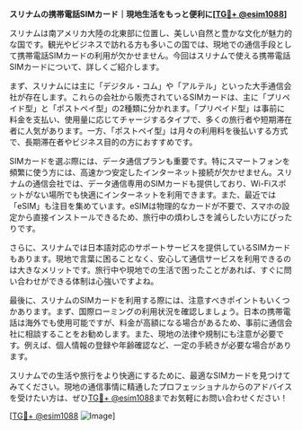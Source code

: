 **スリナムの携帯電話SIMカード｜現地生活をもっと便利に[[TG💪+ @esim1088](https://t.me/s/esim1088)]**

スリナムは南アメリカ大陸の北東部に位置し、美しい自然と豊かな文化が魅力的な国です。観光やビジネスで訪れる方も多いこの国では、現地での通信手段として携帯電話SIMカードの利用が欠かせません。今回はスリナムで使える携帯電話SIMカードについて、詳しくご紹介します。

まず、スリナムには主に「デジタル・コム」や「アルテル」といった大手通信会社が存在します。これらの会社から販売されているSIMカードは、主に「プリペイド型」と「ポストペイ型」の2種類に分かれます。「プリペイド型」は事前に料金を支払い、使用量に応じてチャージするタイプで、多くの旅行者や短期滞在者に人気があります。一方、「ポストペイ型」は月々の利用料を後払いする方式で、長期滞在者やビジネス目的の方におすすめです。

SIMカードを選ぶ際には、データ通信プランも重要です。特にスマートフォンを頻繁に使う方には、高速かつ安定したインターネット接続が欠かせません。スリナムの通信会社では、データ通信専用のSIMカードも提供しており、Wi-Fiスポットがない場所でも快適にインターネットを利用できます。また、最近では「eSIM」も注目を集めています。eSIMは物理的なカードが不要で、スマホの設定から直接インストールできるため、旅行中の煩わしさを減らしたい方にぴったりです。

さらに、スリナムでは日本語対応のサポートサービスを提供しているSIMカードもあります。現地で言葉に困ることなく、安心して通信サービスを利用できるのは大きなメリットです。旅行中や現地での生活で困ったことがあれば、すぐに問い合わせができる体制は心強いですよね。

最後に、スリナムのSIMカードを利用する際には、注意すべきポイントもいくつかあります。まず、国際ローミングの利用状況を確認しましょう。日本の携帯電話は海外でも使用可能ですが、料金が高額になる場合があるため、事前に通信会社に相談することをお勧めします。また、現地の法律や規制にも注意が必要です。例えば、個人情報の登録や年齢確認など、一定の手続きが必要な場合があります。

スリナムでの生活や旅行をより快適にするために、最適なSIMカードを見つけてみてください。現地の通信事情に精通したプロフェッショナルからのアドバイスを受けたい方は、ぜひ[TG💪+ @esim1088](https://t.me/s/esim1088)までお気軽にお問い合わせください！

[[TG💪+ @esim1088](https://t.me/s/esim1088) ![Image](https://i.postimg.cc/Y0z9fWf4/image.png)]